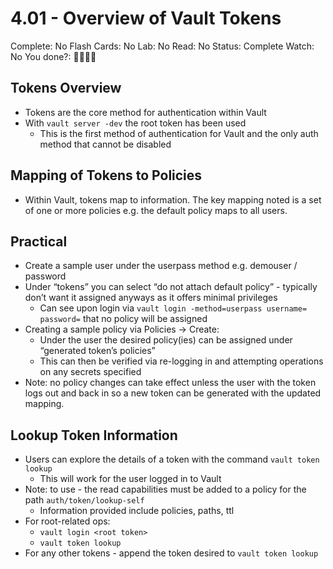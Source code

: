# 4.01 - Overview of Vault Tokens

Complete: No
Flash Cards: No
Lab: No
Read: No
Status: Complete
Watch: No
You done?: 🌚🌚🌚🌚

## Tokens Overview

- Tokens are the core method for authentication within Vault
- With `vault server -dev` the root token has been used
    - This is the first method of authentication for Vault and the only auth method that cannot be disabled

## Mapping of Tokens to Policies

- Within Vault, tokens map to information. The key mapping noted is a set of one or more policies e.g. the default policy maps to all users.

## Practical

- Create a sample user under the userpass method e.g. demouser / password
- Under “tokens” you can select “do not attach default policy” - typically don’t want it assigned anyways as it offers minimal privileges
    - Can see upon login via `vault login -method=userpass username= password=` that no policy will be assigned
- Creating a sample policy via Policies → Create:
    - Under the user the desired policy(ies) can be assigned under “generated token’s policies”
    - This can then be verified via re-logging in and attempting operations on any secrets specified
- Note: no policy changes can take effect unless the user with the token logs out and back in so a new token can be generated with the updated mapping.

## Lookup Token Information

- Users can explore the details of a token with the command `vault token lookup`
    - This will work for the user logged in to Vault
- Note: to use - the read capabilities must be added to a policy for the path `auth/token/lookup-self`
    - Information provided include policies, paths, ttl
- For root-related ops:
    - `vault login <root token>`
    - `vault token lookup`
- For any other tokens - append the token desired to `vault token lookup`